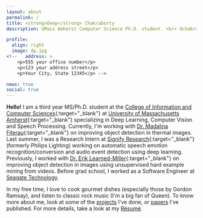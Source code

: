 ```yaml
---
layout: about
permalink: /
title: <strong>Deep</strong> Chakraborty
description: UMass Amherst Computer Science Ph.D. student. <br> dchakraborty [at] cs.umass.edu

profile:
  align: right
  image: dp.jpg
<!--   address: >
    <p>555 your office number</p>
    <p>123 your address street</p>
    <p>Your City, State 12345</p> -->

news: true
social: true
---
```


**Hello!** I am a third year MS/Ph.D. student at the [College of Information and Computer Sciences](https://www.cics.umass.edu/){:target="\_blank"} at [University of Massachusetts Amherst](https://www.umass.edu/){:target="\_blank"} specializing in Deep Learning, Computer Vision and Speech Processing. Currently, I'm working with [Dr. Madalina Fiterau](http://www.cs.cmu.edu/~mfiterau/){:target="\_blank"} on improving object detection in thermal images. Last summer, I was a Research Intern at [Signify Research](https://www.signify.com/en-us){:target="\_blank"} (formerly Philips Lighting) working on automatic speech emotion recognition/conversion and audio event detection using deep learning. 
Previously, I worked with [Dr. Erik Learned-Miller](https://people.cs.umass.edu/~elm/){:target="\_blank"} on improving object detection in images using unsupervised hard example mining from videos. Before grad school, I worked as a Software Engineer at [Seagate Technology](https://www.seagate.com/).

In my free time, I love to cook gourmet dishes (especially those by Gordon Ramsay), and listen to classic rock music (I'm a big fan of Queen). To know more about me, look at some of the [projects](/projects) I've done, or [papers](/publications) I've published. For more details, take a look at my [Résumé](/assets/docs/Deep_Chakraborty_Resume.pdf).